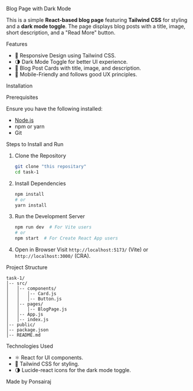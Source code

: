 Blog Page with Dark Mode

This is a simple **React-based blog page** featuring **Tailwind CSS** for styling and a **dark mode toggle**. The page displays blog posts with a title, image, short description, and a "Read More" button.

Features

- 📱 Responsive Design using Tailwind CSS.
- 🌗 Dark Mode Toggle for better UI experience.
- 📰 Blog Post Cards with title, image, and description.
- 🎯 Mobile-Friendly and follows good UX principles.

Installation

Prerequisites

Ensure you have the following installed:

- [Node.js](https://nodejs.org/)
- npm or yarn
- Git

 Steps to Install and Run

1. Clone the Repository

   ```sh
   git clone "this repositary"
   cd task-1
   ```

2. Install Dependencies

   ```sh
   npm install
   # or
   yarn install
   ```

3. Run the Development Server

   ```sh
   npm run dev  # For Vite users
   # or
   npm start  # For Create React App users
   ```

4. Open in Browser
   Visit `http://localhost:5173/` (Vite) or `http://localhost:3000/` (CRA).

 Project Structure

```
task-1/
│-- src/
│   │-- components/
│   │   │-- Card.js
│   │   │-- Button.js
│   │-- pages/
│   │   │-- BlogPage.js
│   │-- App.js
│   │-- index.js
│-- public/
│-- package.json
│-- README.md
```

Technologies Used

- ⚛️ React for UI components.
- 🎨 Tailwind CSS for styling.
- 🌗 Lucide-react icons for the dark mode toggle.


Made by Ponsairaj

